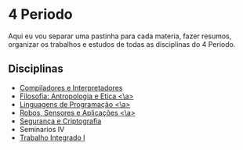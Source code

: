 # 4 Periodo

Aqui eu vou separar uma pastinha para cada materia, fazer resumos, organizar os trabalhos e estudos de todas as disciplinas do 4 Periodo.

## Disciplinas

* <a href="https://github.com/OliMattt/4Periodo/tree/main/Compiladores"> Compiladores e Interpretadores </a>
* <a href="https://github.com/OliMattt/4Periodo/tree/main/Filosofia"> Filosofia: Antropologia e Etica <\a>
* <a href="https://github.com/OliMattt/4Periodo/tree/main/LP"> Linguagens de Programação <\a>
* <a href="https://github.com/OliMattt/4Periodo/tree/main/Robos"> Robos, Sensores e Aplicações <\a>
* <a href="https://github.com/OliMattt/4Periodo/tree/main/Seguran%C3%A7a"> Segurança e Criptografia </a>
* Seminarios IV
* <a href="https://github.com/OliMattt/4Periodo/tree/main/TAI"> Trabalho Integrado I </a>
